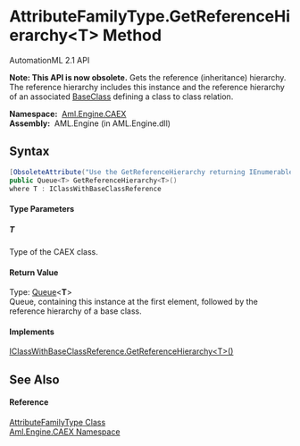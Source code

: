 AttributeFamilyType.GetReferenceHierarchy&lt;T> Method
======================================================
AutomationML 2.1 API

**Note: This API is now obsolete.**
Gets the reference (inheritance) hierarchy. The reference hierarchy includes this instance and the reference hierarchy of an associated [BaseClass][1] defining a class to class relation.

  **Namespace:**  [Aml.Engine.CAEX][2]  
  **Assembly:**  AML.Engine (in AML.Engine.dll)

Syntax
------

```csharp
[ObsoleteAttribute("Use the GetReferenceHierarchy returning IEnumerable instead.")]
public Queue<T> GetReferenceHierarchy<T>()
where T : IClassWithBaseClassReference

```

#### Type Parameters

##### *T*
Type of the CAEX class.

#### Return Value
Type: [Queue][3]&lt;**T**>  
 Queue, containing this instance at the first element, followed by the reference hierarchy of a base class. 
#### Implements
[IClassWithBaseClassReference.GetReferenceHierarchy&lt;T>()][4]  


See Also
--------

#### Reference
[AttributeFamilyType Class][5]  
[Aml.Engine.CAEX Namespace][2]  

[1]: BaseClass.md
[2]: ../README.md
[3]: https://docs.microsoft.com/dotnet/api/system.collections.generic.queue-1
[4]: ../IClassWithBaseClassReference/GetReferenceHierarchy__1.md
[5]: README.md
[6]: https://www.automationml.org
[7]: ../../icons/logoShade.png